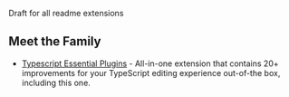 Draft for all readme extensions

## Meet the Family

- [Typescript Essential Plugins](TODO) - All-in-one extension that contains 20+ improvements for your TypeScript editing experience out-of-the box, including this one.
